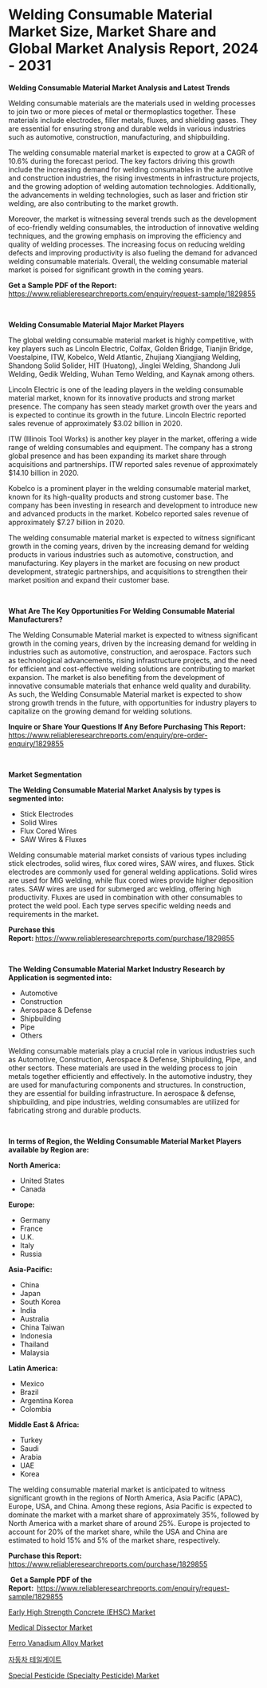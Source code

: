 <p><h1>Welding Consumable Material Market Size, Market Share and Global Market Analysis Report, 2024 - 2031</h1></p><p><strong>Welding Consumable Material Market Analysis and Latest Trends</strong></p>
<p><p>Welding consumable materials are the materials used in welding processes to join two or more pieces of metal or thermoplastics together. These materials include electrodes, filler metals, fluxes, and shielding gases. They are essential for ensuring strong and durable welds in various industries such as automotive, construction, manufacturing, and shipbuilding.</p><p>The welding consumable material market is expected to grow at a CAGR of 10.6% during the forecast period. The key factors driving this growth include the increasing demand for welding consumables in the automotive and construction industries, the rising investments in infrastructure projects, and the growing adoption of welding automation technologies. Additionally, the advancements in welding technologies, such as laser and friction stir welding, are also contributing to the market growth.</p><p>Moreover, the market is witnessing several trends such as the development of eco-friendly welding consumables, the introduction of innovative welding techniques, and the growing emphasis on improving the efficiency and quality of welding processes. The increasing focus on reducing welding defects and improving productivity is also fueling the demand for advanced welding consumable materials. Overall, the welding consumable material market is poised for significant growth in the coming years.</p></p>
<p><strong>Get a Sample PDF of the Report:&nbsp;</strong> <a href="https://www.reliableresearchreports.com/enquiry/request-sample/1829855">https://www.reliableresearchreports.com/enquiry/request-sample/1829855</a></p>
<p>&nbsp;</p>
<p><strong>Welding Consumable Material Major Market Players</strong></p>
<p><p>The global welding consumable material market is highly competitive, with key players such as Lincoln Electric, Colfax, Golden Bridge, Tianjin Bridge, Voestalpine, ITW, Kobelco, Weld Atlantic, Zhujiang Xiangjiang Welding, Shandong Solid Solider, HIT (Huatong), Jinglei Welding, Shandong Juli Welding, Gedik Welding, Wuhan Temo Welding, and Kaynak among others.</p><p>Lincoln Electric is one of the leading players in the welding consumable material market, known for its innovative products and strong market presence. The company has seen steady market growth over the years and is expected to continue its growth in the future. Lincoln Electric reported sales revenue of approximately $3.02 billion in 2020.</p><p>ITW (Illinois Tool Works) is another key player in the market, offering a wide range of welding consumables and equipment. The company has a strong global presence and has been expanding its market share through acquisitions and partnerships. ITW reported sales revenue of approximately $14.10 billion in 2020.</p><p>Kobelco is a prominent player in the welding consumable material market, known for its high-quality products and strong customer base. The company has been investing in research and development to introduce new and advanced products in the market. Kobelco reported sales revenue of approximately $7.27 billion in 2020.</p><p>The welding consumable material market is expected to witness significant growth in the coming years, driven by the increasing demand for welding products in various industries such as automotive, construction, and manufacturing. Key players in the market are focusing on new product development, strategic partnerships, and acquisitions to strengthen their market position and expand their customer base.</p></p>
<p>&nbsp;</p>
<p><strong>What Are The Key Opportunities For Welding Consumable Material Manufacturers?</strong></p>
<p><p>The Welding Consumable Material market is expected to witness significant growth in the coming years, driven by the increasing demand for welding in industries such as automotive, construction, and aerospace. Factors such as technological advancements, rising infrastructure projects, and the need for efficient and cost-effective welding solutions are contributing to market expansion. The market is also benefiting from the development of innovative consumable materials that enhance weld quality and durability. As such, the Welding Consumable Material market is expected to show strong growth trends in the future, with opportunities for industry players to capitalize on the growing demand for welding solutions.</p></p>
<p><strong>Inquire or Share Your Questions If Any Before Purchasing This Report:</strong> <a href="https://www.reliableresearchreports.com/enquiry/pre-order-enquiry/1829855">https://www.reliableresearchreports.com/enquiry/pre-order-enquiry/1829855</a></p>
<p>&nbsp;</p>
<p><strong>Market Segmentation</strong></p>
<p><strong>The Welding Consumable Material Market Analysis by types is segmented into:</strong></p>
<p><ul><li>Stick Electrodes</li><li>Solid Wires</li><li>Flux Cored Wires</li><li>SAW Wires & Fluxes</li></ul></p>
<p><p>Welding consumable material market consists of various types including stick electrodes, solid wires, flux cored wires, SAW wires, and fluxes. Stick electrodes are commonly used for general welding applications. Solid wires are used for MIG welding, while flux cored wires provide higher deposition rates. SAW wires are used for submerged arc welding, offering high productivity. Fluxes are used in combination with other consumables to protect the weld pool. Each type serves specific welding needs and requirements in the market.</p></p>
<p><strong>Purchase this Report:&nbsp;</strong><a href="https://www.reliableresearchreports.com/purchase/1829855">https://www.reliableresearchreports.com/purchase/1829855</a></p>
<p>&nbsp;</p>
<p><strong>The Welding Consumable Material Market Industry Research by Application is segmented into:</strong></p>
<p><ul><li>Automotive</li><li>Construction</li><li>Aerospace & Defense</li><li>Shipbuilding</li><li>Pipe</li><li>Others</li></ul></p>
<p><p>Welding consumable materials play a crucial role in various industries such as Automotive, Construction, Aerospace & Defense, Shipbuilding, Pipe, and other sectors. These materials are used in the welding process to join metals together efficiently and effectively. In the automotive industry, they are used for manufacturing components and structures. In construction, they are essential for building infrastructure. In aerospace & defense, shipbuilding, and pipe industries, welding consumables are utilized for fabricating strong and durable products.</p></p>
<p>&nbsp;</p>
<p><strong>In terms of Region, the Welding Consumable Material Market Players available by Region are:</strong></p>
<p>
    <p> <strong> North America: </strong>
        <ul>
            <li>United States</li>
            <li>Canada</li>
        </ul>
        </p> 
    <p> <strong> Europe: </strong>
        <ul>
            <li>Germany</li>
            <li>France</li>
            <li>U.K.</li>
            <li>Italy</li>
            <li>Russia</li>
        </ul>
        </p> 
    <p> <strong> Asia-Pacific: </strong>
        <ul>
            <li>China</li>
            <li>Japan</li>
            <li>South Korea</li>
            <li>India</li>
            <li>Australia</li>
            <li>China Taiwan</li>
            <li>Indonesia</li>
            <li>Thailand</li>
            <li>Malaysia</li>
        </ul>
        </p> 
    <p> <strong> Latin America: </strong>
        <ul>
            <li>Mexico</li>
            <li>Brazil</li>
            <li>Argentina Korea</li>
            <li>Colombia</li>
        </ul>
        </p> 
    <p> <strong> Middle East & Africa: </strong>
        <ul>
            <li>Turkey</li>
            <li>Saudi</li>
            <li>Arabia</li>
            <li>UAE</li>
            <li>Korea</li>
        </ul>
    </p>
    </p>
<p><p>The welding consumable material market is anticipated to witness significant growth in the regions of North America, Asia Pacific (APAC), Europe, USA, and China. Among these regions, Asia Pacific is expected to dominate the market with a market share of approximately 35%, followed by North America with a market share of around 25%. Europe is projected to account for 20% of the market share, while the USA and China are estimated to hold 15% and 5% of the market share, respectively.</p></p>
<p><strong>Purchase this Report: </strong><a href="https://www.reliableresearchreports.com/purchase/1829855">https://www.reliableresearchreports.com/purchase/1829855</a></p>
<p>&nbsp;<strong>Get a Sample PDF of the Report:&nbsp;&nbsp;</strong><a href="https://www.reliableresearchreports.com/enquiry/request-sample/1829855">https://www.reliableresearchreports.com/enquiry/request-sample/1829855</a></p>
<p><strong></strong></p>
<p><p><a href="https://issuu.com/reportprime-2/docs/early-high-strength-concrete-ehsc-market-size-2030">Early High Strength Concrete (EHSC) Market</a></p><p><a href="https://issuu.com/reportprime-2/docs/medical-dissector-market-size-2030.pptx">Medical Dissector Market</a></p><p><a href="https://github.com/myacatherineblakecaczo9vcsw/Market-Research-Report-List-1/blob/main/ferro-vanadium-alloy-market.md">Ferro Vanadium Alloy Market</a></p><p><a href="https://github.com/lkwggful07722/Market-Research-Report-List-1/blob/main/1138831933.md">자동차 테일게이트</a></p><p><a href="https://github.com/okotobwrhuteie/Market-Research-Report-List-1/blob/main/special-pesticide-specialty-pesticide-market.md">Special Pesticide (Specialty Pesticide) Market</a></p></p>